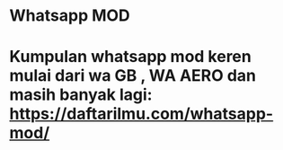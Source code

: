 # Whatsapp MOD

# Kumpulan whatsapp mod keren mulai dari wa GB , WA AERO dan masih banyak lagi: https://daftarilmu.com/whatsapp-mod/
